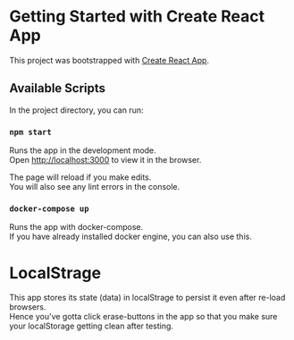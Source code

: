 # Getting Started with Create React App

This project was bootstrapped with [Create React App](https://github.com/facebook/create-react-app).

## Available Scripts

In the project directory, you can run:

### `npm start`

Runs the app in the development mode.\
Open [http://localhost:3000](http://localhost:3000) to view it in the browser.

The page will reload if you make edits.\
You will also see any lint errors in the console.

### `docker-compose up`

Runs the app with docker-compose.\
If you have already installed docker engine, you can also use this.

# LocalStrage

This app stores its state (data) in localStrage to persist it even after re-load browsers.\
Hence you've gotta click erase-buttons in the app so that you make sure your localStorage getting clean after testing.
